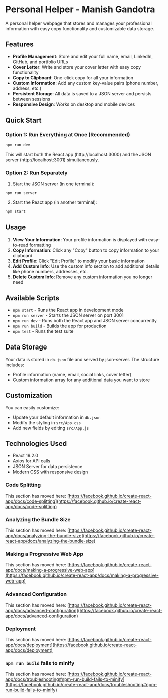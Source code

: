 # Personal Helper - Manish Gandotra

A personal helper webpage that stores and manages your professional information with easy copy functionality and customizable data storage.

## Features

- **Profile Management**: Store and edit your full name, email, LinkedIn, GitHub, and portfolio URLs
- **Cover Letter**: Write and store your cover letter with easy copy functionality
- **Copy to Clipboard**: One-click copy for all your information
- **Custom Information**: Add any custom key-value pairs (phone number, address, etc.)
- **Persistent Storage**: All data is saved to a JSON server and persists between sessions
- **Responsive Design**: Works on desktop and mobile devices

## Quick Start

### Option 1: Run Everything at Once (Recommended)
```bash
npm run dev
```
This will start both the React app (http://localhost:3000) and the JSON server (http://localhost:3001) simultaneously.

### Option 2: Run Separately
1. Start the JSON server (in one terminal):
```bash
npm run server
```

2. Start the React app (in another terminal):
```bash
npm start
```

## Usage

1. **View Your Information**: Your profile information is displayed with easy-to-read formatting
2. **Copy Information**: Click any "Copy" button to copy information to your clipboard
3. **Edit Profile**: Click "Edit Profile" to modify your basic information
4. **Add Custom Info**: Use the custom info section to add additional details like phone numbers, addresses, etc.
5. **Delete Custom Info**: Remove any custom information you no longer need

## Available Scripts

- `npm start` - Runs the React app in development mode
- `npm run server` - Starts the JSON server on port 3001
- `npm run dev` - Runs both the React app and JSON server concurrently
- `npm run build` - Builds the app for production
- `npm test` - Runs the test suite

## Data Storage

Your data is stored in `db.json` file and served by json-server. The structure includes:
- Profile information (name, email, social links, cover letter)
- Custom information array for any additional data you want to store

## Customization

You can easily customize:
- Update your default information in `db.json`
- Modify the styling in `src/App.css`
- Add new fields by editing `src/App.js`

## Technologies Used

- React 19.2.0
- Axios for API calls
- JSON Server for data persistence
- Modern CSS with responsive design

### Code Splitting

This section has moved here: [https://facebook.github.io/create-react-app/docs/code-splitting](https://facebook.github.io/create-react-app/docs/code-splitting)

### Analyzing the Bundle Size

This section has moved here: [https://facebook.github.io/create-react-app/docs/analyzing-the-bundle-size](https://facebook.github.io/create-react-app/docs/analyzing-the-bundle-size)

### Making a Progressive Web App

This section has moved here: [https://facebook.github.io/create-react-app/docs/making-a-progressive-web-app](https://facebook.github.io/create-react-app/docs/making-a-progressive-web-app)

### Advanced Configuration

This section has moved here: [https://facebook.github.io/create-react-app/docs/advanced-configuration](https://facebook.github.io/create-react-app/docs/advanced-configuration)

### Deployment

This section has moved here: [https://facebook.github.io/create-react-app/docs/deployment](https://facebook.github.io/create-react-app/docs/deployment)

### `npm run build` fails to minify

This section has moved here: [https://facebook.github.io/create-react-app/docs/troubleshooting#npm-run-build-fails-to-minify](https://facebook.github.io/create-react-app/docs/troubleshooting#npm-run-build-fails-to-minify)
